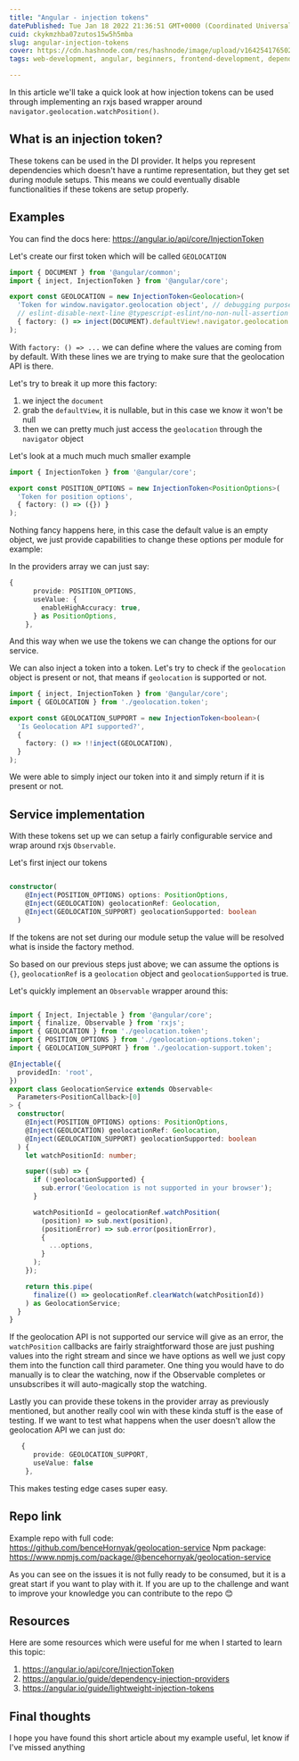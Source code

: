 ```yaml
---
title: "Angular - injection tokens"
datePublished: Tue Jan 18 2022 21:36:51 GMT+0000 (Coordinated Universal Time)
cuid: ckykmzhba07zutos15w5h5mba
slug: angular-injection-tokens
cover: https://cdn.hashnode.com/res/hashnode/image/upload/v1642541765026/b0KFrd4es.png
tags: web-development, angular, beginners, frontend-development, dependency-injection

---
```


In this article we'll take a quick look at how injection tokens can be used through implementing an rxjs based wrapper around `navigator.geolocation.watchPosition()`. 


## What is an injection token? 

These tokens can be used in the DI provider. It helps you represent dependencies which doesn't have a runtime representation, but they get set during module setups. This means we could eventually disable functionalities if these tokens are setup properly. 
 
## Examples 

You can find the docs here: https://angular.io/api/core/InjectionToken 

Let's create our first token which will be called `GEOLOCATION`


```typescript
import { DOCUMENT } from '@angular/common';
import { inject, InjectionToken } from '@angular/core';

export const GEOLOCATION = new InjectionToken<Geolocation>(
  'Token for window.navigator.geolocation object', // debugging purposes
  // eslint-disable-next-line @typescript-eslint/no-non-null-assertion
  { factory: () => inject(DOCUMENT).defaultView!.navigator.geolocation } 
);
``` 

With `factory: () => ...` we can define where the values are coming from by default. With these lines we are trying to make sure that the geolocation API is there. 

Let's try to break it up more this factory:
1. we inject the `document`
2. grab the `defaultView`, it is nullable, but in this case we know it won't be null
3. then we can pretty much just access the `geolocation` through the `navigator` object

Let's look at a much much much smaller example 

```typescript
import { InjectionToken } from '@angular/core';

export const POSITION_OPTIONS = new InjectionToken<PositionOptions>(
  'Token for position options',
  { factory: () => ({}) }
);

```

Nothing fancy happens here, in this case the default value is an empty object, we just provide capabilities to change these options per module for example: 

In the providers array we can just say:

```typescript
{
      provide: POSITION_OPTIONS,
      useValue: {
        enableHighAccuracy: true,
      } as PositionOptions,
    },
```

And this way when we use the tokens we can change the options for our service. 

We can also inject a token into a token. Let's try to check if the `geolocation` object is present or not, that means if `geolocation` is supported or not. 

```typescript
import { inject, InjectionToken } from '@angular/core';
import { GEOLOCATION } from './geolocation.token';

export const GEOLOCATION_SUPPORT = new InjectionToken<boolean>(
  'Is Geolocation API supported?',
  {
    factory: () => !!inject(GEOLOCATION),
  }
);

```

We were able to simply inject our token into it and simply return if it is present or not. 

## Service implementation 

With these tokens set up we can setup a fairly configurable service and wrap around rxjs `Observable`. 

Let's first inject our tokens

```typescript

constructor(
    @Inject(POSITION_OPTIONS) options: PositionOptions,
    @Inject(GEOLOCATION) geolocationRef: Geolocation,
    @Inject(GEOLOCATION_SUPPORT) geolocationSupported: boolean
  ) 

```

If the tokens are not set during our module setup the value will be resolved what is inside the factory method. 

So based on our previous steps just above; we can assume the options is `{}`, `geolocationRef` is a `geolocation` object and `geolocationSupported` is true. 

Let's quickly implement an `Observable` wrapper around this:

```typescript

import { Inject, Injectable } from '@angular/core';
import { finalize, Observable } from 'rxjs';
import { GEOLOCATION } from './geolocation.token';
import { POSITION_OPTIONS } from './geolocation-options.token';
import { GEOLOCATION_SUPPORT } from './geolocation-support.token';

@Injectable({
  providedIn: 'root',
})
export class GeolocationService extends Observable<
  Parameters<PositionCallback>[0]
> {
  constructor(
    @Inject(POSITION_OPTIONS) options: PositionOptions,
    @Inject(GEOLOCATION) geolocationRef: Geolocation,
    @Inject(GEOLOCATION_SUPPORT) geolocationSupported: boolean
  ) {
    let watchPositionId: number;

    super((sub) => {
      if (!geolocationSupported) {
        sub.error('Geolocation is not supported in your browser');
      }

      watchPositionId = geolocationRef.watchPosition(
        (position) => sub.next(position),
        (positionError) => sub.error(positionError),
        {
          ...options,
        }
      );
    });

    return this.pipe(
      finalize(() => geolocationRef.clearWatch(watchPositionId))
    ) as GeolocationService;
  }
}

```

If the geolocation API is not supported our service will give as an error, the `watchPosition` callbacks are fairly straightforward those are just pushing values into the right stream and since we have options as well we just copy them into the function call third parameter. One thing you would have to do manually is to clear the watching, now if the Observable completes or unsubscribes it will auto-magically stop the watching. 

Lastly you can provide these tokens in the provider array as previously mentioned, but another really cool win with these kinda stuff is the ease of testing. If we want to test what happens when the user doesn't allow the geolocation API we can just do:

```typescript
   {
      provide: GEOLOCATION_SUPPORT,
      useValue: false
    },
```

This makes testing edge cases super easy. 


## Repo link

Example repo with full code: https://github.com/benceHornyak/geolocation-service 
Npm package: https://www.npmjs.com/package/@bencehornyak/geolocation-service

As you can see on the issues it is not fully ready to be consumed, but it is a great start if you want to play with it. If you are up to the challenge and want to improve your knowledge you can contribute to the repo 😊

## Resources

Here are some resources which were useful for me when I started to learn this topic:


1. https://angular.io/api/core/InjectionToken
2. https://angular.io/guide/dependency-injection-providers
3. https://angular.io/guide/lightweight-injection-tokens

## Final thoughts 

I hope you have found this short article about my example useful, let know if I've missed anything 
